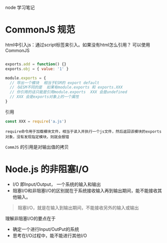 node 学习笔记

# CommonJS 规范

html中引入js：通过script标签来引入。如果没有html怎么引用？ 可以使用CommonJS

```js

exports.add = function() {}
exports.obj = { value: '1' }

module.exports = {
  // 导出一个模块  相当于ESM的 export default
  // 与ESM不同的是  如果有module.exports 和 exports.XXX
  // 你引用的话只能是引用module.exports  XXX 会是undefined
  // XXX 会是exports对象上的一个属性 
}

```

引用

```js
const XXX = require('a.js')
```

`require命令用于加载模块文件，相当于读入并执行一个js文件，然后返回该模块的exports对象，没有发现指定模块，则就会报错`

`CommJS` 的引用是对输出值的拷贝


# Node.js 的非阻塞I/O

- I/O 即Input/Output， 一个系统的输入和输出
- 阻塞I/O和非阻塞I/O的区别就在于系统接收输入再到输出期间，能不能接收其他输入。

>阻塞I/O，就是在输入到输出期间，不能接收另外的输入或输出

理解非阻塞I/O的要点在于
- 确定一个进行Input/OutPut的系统
- 思考在I/O过程中，能不能进行其他I/O




